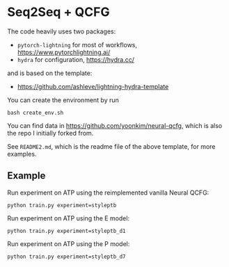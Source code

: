 # Seq2Seq + QCFG

The code heavily uses two packages:
* `pytorch-lightning` for most of workflows, https://www.pytorchlightning.ai/
* `hydra` for configuration, https://hydra.cc/

and is based on the template:
* https://github.com/ashleve/lightning-hydra-template

You can create the environment by run
```
bash create_env.sh
```

You can find data in https://github.com/yoonkim/neural-qcfg, which is also the repo I initially forked from.

See `README2.md`, which is the readme file of the above template, for more examples.


## Example

Run experiment on ATP using the reimplemented vanilla Neural QCFG:
```
python train.py experiment=styleptb
```

Run experiment on ATP using the E model:
```
python train.py experiment=styleptb_d1
```

Run experiment on ATP using the P model:
```
python train.py experiment=styleptb_d7
```

